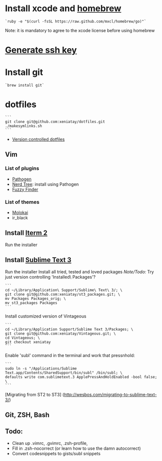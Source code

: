 # Install xcode and [homebrew](http://brew.sh/)

    `ruby -e "$(curl -fsSL https://raw.github.com/mxcl/homebrew/go)"`

Note: it is mandatory to agree to the xcode license before using homebrew

# [Generate ssh key](https://help.github.com/articles/generating-ssh-keys)

# Install git

    `brew install git`

# dotfiles

    ```
    git clone git@github.com:xeniatay/dotfiles.git
    ./makesymlinks.sh
    ```

- [Version controlled dotfiles](http://blog.smalleycreative.com/tutorials/using-git-and-github-to-manage-your-dotfiles/)

## Vim

### List of plugins

- [Pathogen](https://github.com/tpope/vim-pathogen)
- [Nerd Tree](https://github.com/scrooloose/nerdtree): install using Pathogen
- [Fuzzy Finder](https://github.com/vim-scripts/FuzzyFinder) 

### List of themes

- [Molokai](https://github.com/tomasr/dotfiles/tree/master/.vim/colors)
- ir\_black

## Install [Iterm 2](http://www.iterm2.com/)

Run the installer

## Install [Sublime Text 3](http://www.sublimetext.com/3)

Run the installer
Install all tried, tested and loved packages
_Note/Todo:_ Try just version controlling 'Installed\ Packages'?

    ```
    cd ~/Library/Application\ Support/Sublime\ Text\ 3/; \
    git clone git@github.com:xeniatay/st3_packages.git; \
    mv Packages Packages_orig; \
    mv st3_packages Packages
    ```

Install customized version of Vintageous

    ```
    cd ~/Library/Application Support/Sublime Text 3/Packages; \
    git clone git@github.com:xeniatay/Vintageous.git; \
    cd Vintageous; \
    git checkout xeniatay
    ```

Enable 'subl' command in the terminal and work that pressnhold:

    ```
    sudo ln -s "/Applications/Sublime Text.app/Contents/SharedSupport/bin/subl" /bin/subl; \
    defaults write com.sublimetext.3 ApplePressAndHoldEnabled -bool false; \
    ```

[Migrating from ST2 to ST3] (http://wesbos.com/migrating-to-sublime-text-3/)

## Git, ZSH, Bash

## Todo: 
- Clean up .vimrc, .gvimrc, .zsh-profile, 
- Fill in .zsh-nocorrect (or learn how to use the damn autocorrect)
- Convert codesnippets to gists/subl snippets
